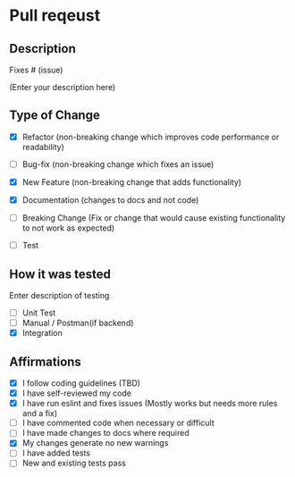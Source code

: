 # Pull reqeust

## Description

[//]: # (Summary of changes. List any dependency changes required for this change)
Fixes # (issue)

(Enter your description here)

## Type of Change

- [x] Refactor (non-breaking change which improves code performance or readability)
- [ ] Bug-fix (non-breaking change which fixes an issue)
- [x] New Feature (non-breaking change that adds functionality)
- [x] Documentation (changes to docs and not code)
- [ ] Breaking Change (Fix or change that would cause existing functionality to not work as expected)
- [ ] Test


## How it was tested

Enter description of testing

- [ ] Unit Test
- [ ] Manual / Postman(if backend)
- [x] Integration

## Affirmations

- [x] I follow coding guidelines (TBD)
- [x] I have self-reviewed my code
- [x] I have run eslint and fixes issues (Mostly works but needs more rules and a fix)
- [ ] I have commented code when necessary or difficult
- [ ] I have made changes to docs where required
- [x] My changes generate no new warnings
- [ ] I have added tests
- [ ] New and existing tests pass